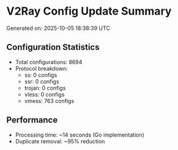 # V2Ray Config Update Summary
Generated on: 2025-10-05 18:38:39 UTC

## Configuration Statistics
- Total configurations: 8694
- Protocol breakdown:
  - ss: 0 configs
  - ssr: 0 configs
  - trojan: 0 configs
  - vless: 0 configs
  - vmess: 763 configs

## Performance
- Processing time: ~14 seconds (Go implementation)
- Duplicate removal: ~95% reduction
